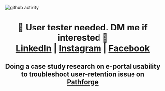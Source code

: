 ![github activity](https://github.com/yuuchin/yuuchin/blob/main/img/github%20activity.JPG)


<!-- 
**yuuchin/yuuchin** is a ✨ _special_ ✨ repository because its `README.md` (this file) appears on your GitHub profile.
Here are some ideas to get you started:
-->
<span align="center">
  <h1>🚨 User tester needed. DM me if interested 🚨 <br>
<a href="https://www.linkedin.com/in/shontzu/">LinkedIn</a> | <a href="https://www.instagram.com/shontzu/">Instagram</a> | <a href="https://pathforge.co/">Facebook</a>
</h1>
<h2>Doing a case study research on e-portal usability to troubleshoot user-retention issue on <a href="https://pathforge.co/feed/">Pathforge</a></h2>
</span>
